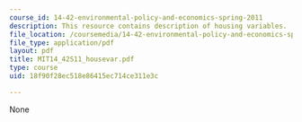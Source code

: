 ```yaml
---
course_id: 14-42-environmental-policy-and-economics-spring-2011
description: This resource contains description of housing variables.
file_location: /coursemedia/14-42-environmental-policy-and-economics-spring-2011/18f90f28ec518e86415ec714ce311e3c_MIT14_42S11_housevar.pdf
file_type: application/pdf
layout: pdf
title: MIT14_42S11_housevar.pdf
type: course
uid: 18f90f28ec518e86415ec714ce311e3c

---
```

None